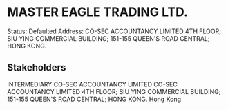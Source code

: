 # MASTER EAGLE TRADING LTD.
Status: Defaulted
Address: CO-SEC ACCOUNTANCY LIMITED 4TH FLOOR; SIU YING COMMERCIAL BUILDING; 151-155 QUEEN'S ROAD CENTRAL; HONG KONG.

## Stakeholders
INTERMEDIARY
CO-SEC ACCOUNTANCY LIMITED
CO-SEC ACCOUNTANCY LIMITED 4TH FLOOR; SIU YING COMMERCIAL BUILDING; 151-155 QUEEN'S ROAD CENTRAL; HONG KONG.
Hong Kong



